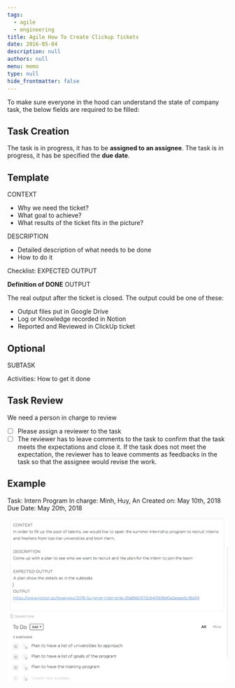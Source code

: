 ```yaml
---
tags: 
  - agile
  - engineering
title: Agile How To Create Clickup Tickets
date: 2016-05-04
description: null
authors: null
menu: memo
type: null
hide_frontmatter: false
---
```


To make sure everyone in the hood can understand the state of company task, the below fields are required to be filled:

## Task Creation
The task is in progress, it has to be **assigned to an assignee**. The task is in progress, it has be specified the **due date**.

## Template
CONTEXT

* Why we need the ticket?
* What goal to achieve?
* What results of the ticket fits in the picture?

DESCRIPTION

* Detailed description of what needs to be done 
* How to do it

Checklist: EXPECTED OUTPUT

**Definition of DONE**
OUTPUT

The real output after the ticket is closed. The output could be one of these:

* Output files put in Google Drive
* Log or Knowledge recorded in Notion
* Reported and Reviewed in ClickUp ticket

## Optional
SUBTASK

Activities: How to get it done

## Task Review
We need a person in charge to review
- [ ] Please assign a reviewer to the task
- [ ] The reviewer has to leave comments to the task to confirm that the task meets the expectations and close it. If the task does not meet the expectation, the reviewer has to leave comments as feedbacks in the task so that the assignee would revise the work.

## Example
Task: Intern Program
In charge: Minh, Huy, An
Created on: May 10th, 2018
Due Date: May 20th, 2018

![](assets/agile-how-to-create-clickup-tickets_0a0e01fd89063d645b741fc4020c6a5b_md5.webp)
